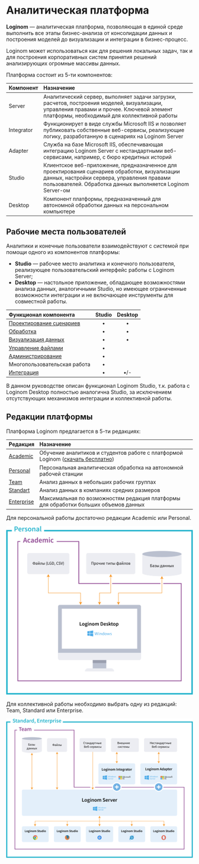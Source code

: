 # Аналитическая платформа

**Loginom** — аналитическая платформа, позволяющая в единой среде выполнить все этапы бизнес-анализа от консолидации данных и построения моделей до визуализации и интеграции в бизнес-процесс.

Loginom может использоваться как для решения локальных задач, так и для построения корпоративных систем принятия решений анализирующих огромные массивы данных.

Платформа состоит из 5-ти компонентов:

| Компонент | Назначение |
|:----------|:-----------|
| Server | Аналитический сервер, выполняет задачи загрузки, расчетов, построения моделей, визуализации, управления правами и прочее. Ключевой элемент платформы, необходимый для коллективной работы |
| Integrator | Функционирует в виде службы Microsoft IIS и позволяет публиковать собственные веб-сервисы, реализующие логику, разработанную в сценариях на Loginom Server |
| Adapter | Служба на базе Microsoft IIS, обеспечивающая интеграцию Loginom Server с нестандартными веб-сервисами, например, с бюро кредитных историй |
| Studio | Клиентское веб-приложение, предназначенное для проектирования сценариев обработки, визуализации данных, настройки сервера, управления правами пользователей. Обработка данных выполняется Loginom Server-ом |
| Desktop | Компонент платформы, предназначенный для автономной обработки данных на персональном компьютере |

## Рабочие места пользователей

Аналитики и конечные пользователи взаимодействуют с системой при помощи одного из компонентов платформы:

* **Studio** — рабочее место аналитика и конечного пользователя, реализующее пользовательский интерфейс работы с Loginom Server;
* **Desktop** — настольное приложение, обладающее возможностями анализа данных, аналогичными Studio, но имеющее ограниченные возможности интеграции и не включающее инструменты для совместной работы.

| Функционал компонента | Studio | Desktop |
|:-------------|:------:|:-------:|
| [Проектирование сценариев](./scenario/README.md) | • | • |
| [Обработка](./processors/README.md) | • | • |
| [Визуализация данных](./visualization/README.md) | • | • |
| [Управление файлами](./location_user_files.md) | • | |
| [Администрирование](./admin/README.md) | • | |
| Многопользовательская работа | • | |
| [Интеграция](./integration/README.md) | • | •/- |

В данном руководстве описан функционал Loginom Studio, т.к. работа с Loginom Desktop полностью аналогична Studio, за исключением отсутствующих механизмов интеграции и коллективной работы.

## Редакции платформы

Платформа Loginom предлагается в 5-ти редакциях:

| Редакция | Назначение |
|:---------|:------------|
| [Academic](https://loginom.ru/platform/pricing#edition-academic) | Обучение аналитиков и студентов работе с платформой Loginom ([скачать бесплатно](https://loginom.ru/downloads))|
| [Personal](https://loginom.ru/platform/pricing#edition-personal) | Персональная аналитическая обработка на автономной рабочей станции |
| [Team](https://loginom.ru/platform/pricing#edition-team) | Анализ данных в небольших рабочих группах |
| [Standart](https://loginom.ru/platform/pricing#edition-standard) | Анализ данных в компаниях средних размеров |
| [Enterprise](https://loginom.ru/platform/pricing#edition-enterprise) | Максимальная по возможностям редакция платформы для обработки больших объемов данных|

Для персональной работы достаточно редакции Academic или Personal.

![Редакции для персональной работы.](./lg_personal.svg)

Для коллективной работы необходимо выбрать одну из редакций: Team, Standard или Enterprise.

![Редакции для коллективной работы.](./lg_group.svg)
